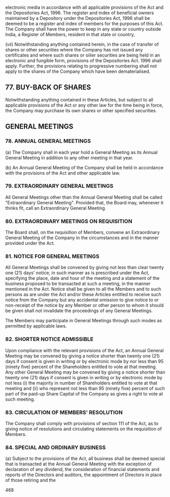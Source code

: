 electronic media in accordance with all applicable provisions of the Act and the Depositories Act, 1996. The register and index of beneficial owners maintained by a Depository under the Depositories Act, 1996 shall be deemed to be a register and index of members for the purposes of this Act. The Company shall have the power to keep in any state or country outside India, a Register of Members, resident in that state or country,

(vii) Notwithstanding anything contained herein, in the case of transfer of shares or other securities where the Company has not issued any certificates and where such shares or oilier securities are being held in an electronic and fungible form, provisions of the Depositories Act. 1996 shall apply. Further, the provisions relating to progressive numbering shall not apply to the shares of the Company which have been dematerialised.

## 77. BUY-BACK OF SHARES

Notwithstanding anything contained in these Articles, but subject to all applicable provisions of the Act or any other law for the time being in force, the Company may purchase its own shares or other specified securities.

## GENERAL MEETINGS

### 78. ANNUAL GENERAL MEETINGS

(a) The Company shall in each year hold a General Meeting as its Annual General Meeting in addition to any other meeting in that year.

(b) An Annual General Meeting of the Company shall be held in accordance with the provisions of the Act and other applicable law.

### 79. EXTRAORDINARY GENERAL MEETINGS

All General Meetings other than the Annual General Meeting shall be called "Extraordinary General Meeting". Provided that, the Board may, whenever it thinks fit, call an Extraordinary General Meeting.

### 80. EXTRAORDINARY MEETINGS ON REQUISITION

The Board shall, on the requisition of Members, convene an Extraordinary General Meeting of the Company in the circumstances and in the manner provided under the Act.

### 81. NOTICE FOR GENERAL MEETINGS

All General Meetings shall be convened by giving not less than clear twenty one (21) days' notice, in such manner as is prescribed under the Act, specifying the place, date and hour of the meeting and a statement of the business proposed to be transacted at such a meeting, in the manner mentioned in the Act. Notice shall be given to all the Members and to such persons as are under the Act and/or these Articles entitled to receive such notice from the Company but any accidental omission to give notice to or non-receipt of the notice by any Member or other person to whom it should be given shall not invalidate the proceedings of any General Meetings.

The Members may participate in General Meetings through such modes as permitted by applicable laws.

### 82. SHORTER NOTICE ADMISSIBLE

Upon compliance with the relevant provisions of the Act, an Annual General Meeting may be convened by giving a notice shorter than twenty one (21) days if consent is given in writing or by electronic mode by nor less than 95 (ninety five) percent of the Shareholders entitled to vote at that meeting. Any other General Meeting may be convened by giving a notice shorter than twenty one (21) days if consent is given in writing or by electronic mode by not less (i) the majority in number of Shareholders entitled to vote at that meeting and (ii) who represent not less than 95 (ninety five) percent of such part of the paid-up Share Capital of the Company as gives a right to vote at such meeting.

### 83. CIRCULATION OF MEMBERS' RESOLUTION

The Company shall comply with provisions of section 111 of the Act, as to giving notice of resolutions and circulating statements on the requisition of Members.

### 84. SPECIAL AND ORDINARY BUSINESS

(a) Subject to the provisions of the Act, all business shall be deemed special that is transacted at the Annual General Meeting with the exception of declaration of any dividend, the consideration of financial statements and reports of the Directors and auditors, the appointment of Directors in place of those retiring and the

468